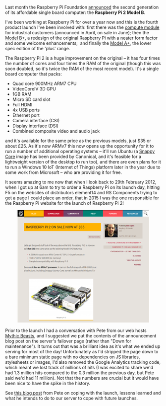 Last month the Raspberry Pi Foundation
[announced](http://www.raspberrypi.org/raspberry-pi-2-on-sale/) the second generation of its
affordable single board computer: the **Raspberry Pi 2 Model B**.

I've been working at Raspberry Pi for over a year now and this is the fourth product launch I've
been involved with: first there was the [compute
module](http://www.raspberrypi.org/raspberry-pi-compute-module-new-product/) for industrial
customers (announced in April, on sale in June); then the [Model
B+](http://www.raspberrypi.org/introducing-raspberry-pi-model-b-plus/), a redesign of the original
Raspberry Pi with a neater form factor and some welcome enhancements;  and finally the [Model
A+](http://www.raspberrypi.org/raspberry-pi-model-a-plus-on-sale/), the lower spec edition of the
'plus' range.

The Raspberry Pi 2 is a huge improvement on the original – it has four times the number of cores and
four times the RAM of the original (though this was soon doubled, so it's twice the RAM of the most
recent model). It's a single board computer that packs:

- Quad core 900MHz ARM7 CPU
- VideoCoreIV 3D GPU
- 1GB RAM
- Micro SD card slot
- Full HDMI
- 4x USB ports
- Ethernet port
- Camera interface (CSI)
- Display interface (DSI)
- Combined composite video and audio jack

and it's available for the same price as the previous models, just \$35 or about £25. As it's now
ARMv7 this now opens up the opportunity for it to run a number of additional operating systems –
it'll run Ubuntu (a [Snappy
Core](https://insights.ubuntu.com/2015/02/02/snappy-ubuntu-core-on-raspberry-pi-2/) image has been
provided by Canonical, and it's feasible for a lightweight version of the desktop to run too), and
there are even plans for it to run a Windows 10 IoT (Internet of Things) platform later in the year
due to some work from Microsoft – who are providing it for free.

It seems amazing to me now that when I look back to 29th February 2012, when I got up at 6am to try
to order a Raspberry Pi on its launch day, hitting F5 on the websites of distributors element14 and
RS Components trying to get a page I could place an order, that in 2015 I was the one responsible
for the Raspberry Pi website for the launch of Raspberry Pi 2!

<figure class="wp-block-image">
<img src="images/raspberry-pi-2-launch-website-700x597.png" />
</figure>

Prior to the launch I had a conversation with Pete from our web hosts [Mythic
Beasts](http://www.mythic-beasts.com/), and I suggested we put the contents of the announcement blog
post on the server's failover page (rather than "Down for maintenance"). It turns out that was a
brilliant idea as it's what we ended up serving for most of the day! Unfortunately as I'd stripped
the page down to a bare minimum static page with no dependencies on JS libraries, stylesheets or
images, I'd also removed the Google Analytics tracking code, which meant we lost track of millions
of hits (I was excited to share we'd had 1.3 million hits compared to the 0.3 million the previous
day, but Pete said we'd had 11 million). Not that the numbers are crucial but it would have been
nice to have the spike in the history.

See [this blog post](http://www.raspberrypi.org/launch-day-what-happened-to-the-website/) from Pete
on coping with the launch, lessons learned and what he intends to do to our server to cope with
future launches.
